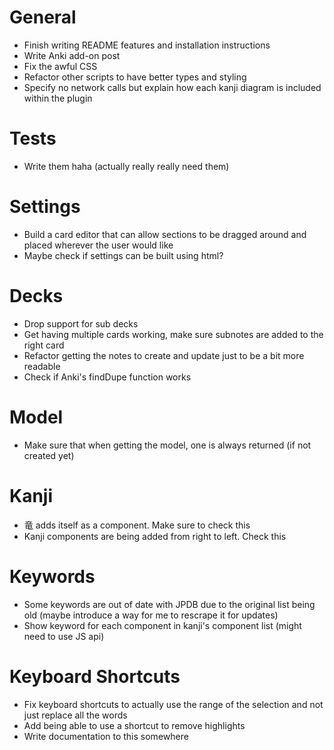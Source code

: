 # General
- Finish writing README features and installation instructions
- Write Anki add-on post
- Fix the awful CSS
- Refactor other scripts to have better types and styling
- Specify no network calls but explain how each kanji diagram is included within the plugin

# Tests
- Write them haha (actually really really need them)

# Settings
- Build a card editor that can allow sections to be dragged around and placed wherever the user would like
- Maybe check if settings can be built using html?

# Decks
- Drop support for sub decks
- Get having multiple cards working, make sure subnotes are added to the right card
- Refactor getting the notes to create and update just to be a bit more readable
- Check if Anki's findDupe function works

# Model
- Make sure that when getting the model, one is always returned (if not created yet)

# Kanji
- 竜 adds itself as a component. Make sure to check this
- Kanji components are being added from right to left. Check this

# Keywords
- Some keywords are out of date with JPDB due to the original list being old (maybe introduce a way for me to rescrape it for updates)
- Show keyword for each component in kanji's component list (might need to use JS api)

# Keyboard Shortcuts
- Fix keyboard shortcuts to actually use the range of the selection and not just replace all the words
- Add being able to use a shortcut to remove highlights
- Write documentation to this somewhere
